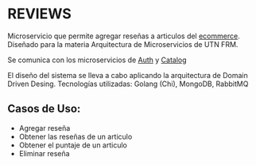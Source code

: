 # REVIEWS

Microservicio que permite agregar reseñas a articulos del [ecommerce](https://github.com/nmarsollier/ecommerce). Diseñado para la materia Arquitectura de Microservicios de UTN FRM.

Se comunica con los microservicios de [Auth](https://github.com/nmarsollier/ecommerce_auth_node) y [Catalog](https://github.com/nmarsollier/ecommerce_catalog_java)

El diseño del sistema se lleva a cabo aplicando la arquitectura de Domain Driven Desing.
Tecnologías utilizadas: Golang (Chi), MongoDB, RabbitMQ

## Casos de Uso:

- Agregar reseña
- Obtener las reseñas de un articulo
- Obtener el puntaje de un articulo
- Eliminar reseña

